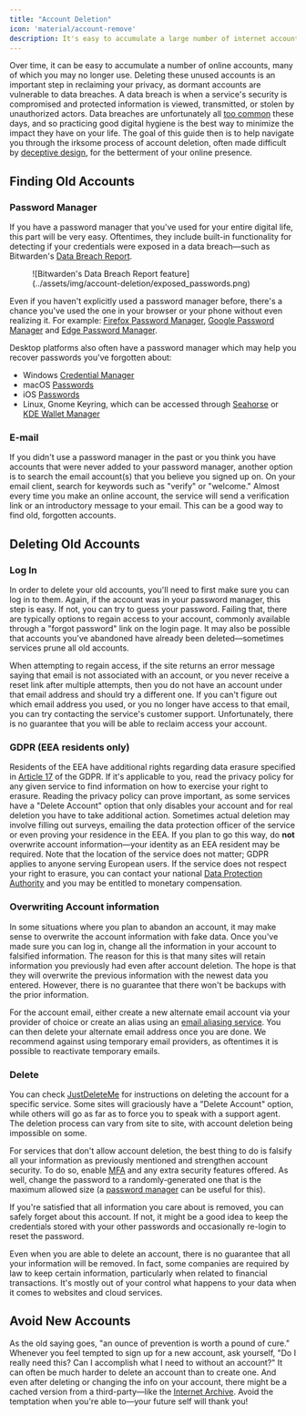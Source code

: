 ```yaml
---
title: "Account Deletion"
icon: 'material/account-remove'
description: It's easy to accumulate a large number of internet accounts, here are some tips on how to prune your collection.
---
```


Over time, it can be easy to accumulate a number of online accounts, many of which you may no longer use. Deleting these unused accounts is an important step in reclaiming your privacy, as dormant accounts are vulnerable to data breaches. A data breach is when a service's security is compromised and protected information is viewed, transmitted, or stolen by unauthorized actors. Data breaches are unfortunately all [too common](https://haveibeenpwned.com/PwnedWebsites) these days, and so practicing good digital hygiene is the best way to minimize the impact they have on your life. The goal of this guide then is to help navigate you through the irksome process of account deletion, often made difficult by [deceptive design](https://www.deceptive.design/), for the betterment of your online presence.

## Finding Old Accounts

### Password Manager

If you have a password manager that you've used for your entire digital life, this part will be very easy. Oftentimes, they include built-in functionality for detecting if your credentials were exposed in a data breach—such as Bitwarden's [Data Breach Report](https://bitwarden.com/blog/have-you-been-pwned/).

<figure markdown>
  ![Bitwarden's Data Breach Report feature](../assets/img/account-deletion/exposed_passwords.png)
</figure>

Even if you haven't explicitly used a password manager before, there's a chance you've used the one in your browser or your phone without even realizing it. For example: [Firefox Password Manager](https://support.mozilla.org/kb/password-manager-remember-delete-edit-logins), [Google Password Manager](https://passwords.google.com/intro) and [Edge Password Manager](https://support.microsoft.com/en-us/microsoft-edge/save-or-forget-passwords-in-microsoft-edge-b4beecb0-f2a8-1ca0-f26f-9ec247a3f336).

Desktop platforms also often have a password manager which may help you recover passwords you've forgotten about:

- Windows [Credential Manager](https://support.microsoft.com/en-us/windows/accessing-credential-manager-1b5c916a-6a16-889f-8581-fc16e8165ac0)
- macOS [Passwords](https://support.apple.com/en-us/HT211145)
- iOS [Passwords](https://support.apple.com/en-us/HT211146)
- Linux, Gnome Keyring, which can be accessed through [Seahorse](https://wiki.gnome.org/Apps/Seahorse) or [KDE Wallet Manager](https://userbase.kde.org/KDE_Wallet_Manager)

### E-mail

If you didn't use a password manager in the past or you think you have accounts that were never added to your password manager, another option is to search the email account(s) that you believe you signed up on. On your email client, search for keywords such as "verify" or "welcome." Almost every time you make an online account, the service will send a verification link or an introductory message to your email. This can be a good way to find old, forgotten accounts.

## Deleting Old Accounts

### Log In

In order to delete your old accounts, you'll need to first make sure you can log in to them. Again, if the account was in your password manager, this step is easy. If not, you can try to guess your password. Failing that, there are typically options to regain access to your account, commonly available through a "forgot password" link on the login page. It may also be possible that accounts you've abandoned have already been deleted—sometimes services prune all old accounts.

When attempting to regain access, if the site returns an error message saying that email is not associated with an account, or you never receive a reset link after multiple attempts, then you do not have an account under that email address and should try a different one. If you can't figure out which email address you used, or you no longer have access to that email, you can try contacting the service's customer support. Unfortunately, there is no guarantee that you will be able to reclaim access your account.

### GDPR (EEA residents only)

Residents of the EEA have additional rights regarding data erasure specified in [Article 17](https://www.gdpr.org/regulation/article-17.html) of the GDPR. If it's applicable to you, read the privacy policy for any given service to find information on how to exercise your right to erasure. Reading the privacy policy can prove important, as some services have a "Delete Account" option that only disables your account and for real deletion you have to take additional action. Sometimes actual deletion may involve filling out surveys, emailing the data protection officer of the service or even proving your residence in the EEA. If you plan to go this way, do **not** overwrite account information—your identity as an EEA resident may be required. Note that the location of the service does not matter; GDPR applies to anyone serving European users. If the service does not respect your right to erasure, you can contact your national [Data Protection Authority](https://ec.europa.eu/info/law/law-topic/data-protection/reform/rights-citizens/redress/what-should-i-do-if-i-think-my-personal-data-protection-rights-havent-been-respected_en) and you may be entitled to monetary compensation.

### Overwriting Account information

In some situations where you plan to abandon an account, it may make sense to overwrite the account information with fake data. Once you've made sure you can log in, change all the information in your account to falsified information. The reason for this is that many sites will retain information you previously had even after account deletion. The hope is that they will overwrite the previous information with the newest data you entered. However, there is no guarantee that there won't be backups with the prior information.

For the account email, either create a new alternate email account via your provider of choice or create an alias using an [email aliasing service](../email.md#email-aliasing-services). You can then delete your alternate email address once you are done. We recommend against using temporary email providers, as oftentimes it is possible to reactivate temporary emails.

### Delete

You can check [JustDeleteMe](https://justdeleteme.xyz) for instructions on deleting the account for a specific service. Some sites will graciously have a "Delete Account" option, while others will go as far as to force you to speak with a support agent. The deletion process can vary from site to site, with account deletion being impossible on some.

For services that don't allow account deletion, the best thing to do is falsify all your information as previously mentioned and strengthen account security. To do so, enable [MFA](multi-factor-authentication.md) and any extra security features offered. As well, change the password to a randomly-generated one that is the maximum allowed size (a [password manager](../passwords.md) can be useful for this).

If you're satisfied that all information you care about is removed, you can safely forget about this account. If not, it might be a good idea to keep the credentials stored with your other passwords and occasionally re-login to reset the password.

Even when you are able to delete an account, there is no guarantee that all your information will be removed. In fact, some companies are required by law to keep certain information, particularly when related to financial transactions. It's mostly out of your control what happens to your data when it comes to websites and cloud services.

## Avoid New Accounts

As the old saying goes, "an ounce of prevention is worth a pound of cure." Whenever you feel tempted to sign up for a new account, ask yourself, "Do I really need this? Can I accomplish what I need to without an account?" It can often be much harder to delete an account than to create one. And even after deleting or changing the info on your account, there might be a cached version from a third-party—like the [Internet Archive](https://archive.org/). Avoid the temptation when you're able to—your future self will thank you!
